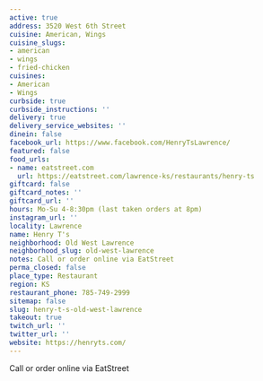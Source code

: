 ```yaml
---
active: true
address: 3520 West 6th Street
cuisine: American, Wings
cuisine_slugs:
- american
- wings
- fried-chicken
cuisines:
- American
- Wings
curbside: true
curbside_instructions: ''
delivery: true
delivery_service_websites: ''
dinein: false
facebook_url: https://www.facebook.com/HenryTsLawrence/
featured: false
food_urls:
- name: eatstreet.com
  url: https://eatstreet.com/lawrence-ks/restaurants/henry-ts
giftcard: false
giftcard_notes: ''
giftcard_url: ''
hours: Mo-Su 4-8:30pm (last taken orders at 8pm)
instagram_url: ''
locality: Lawrence
name: Henry T's
neighborhood: Old West Lawrence
neighborhood_slug: old-west-lawrence
notes: Call or order online via EatStreet
perma_closed: false
place_type: Restaurant
region: KS
restaurant_phone: 785-749-2999
sitemap: false
slug: henry-t-s-old-west-lawrence
takeout: true
twitch_url: ''
twitter_url: ''
website: https://henryts.com/
---
```


Call or order online via EatStreet